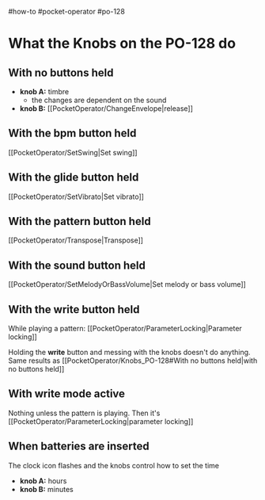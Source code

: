 #how-to #pocket-operator #po-128

# What the Knobs on the PO-128 do

## With no buttons held
- **knob A:** timbre
  - the changes are dependent on the sound
- **knob B:** [[PocketOperator/ChangeEnvelope|release]]

## With the bpm button held
[[PocketOperator/SetSwing|Set swing]]

## With the glide button held
[[PocketOperator/SetVibrato|Set vibrato]]

## With the pattern button held
[[PocketOperator/Transpose|Transpose]]

## With the sound button held
[[PocketOperator/SetMelodyOrBassVolume|Set melody or bass volume]]

## With the write button held
While playing a pattern:
[[PocketOperator/ParameterLocking|Parameter locking]]

Holding the **write** button and messing with the knobs doesn't do anything. Same results as [[PocketOperator/Knobs_PO-128#With no buttons held|with no buttons held]]

## With write mode active
Nothing unless the pattern is playing. Then it's [[PocketOperator/ParameterLocking|parameter locking]]

## When batteries are inserted
The clock icon flashes and the knobs control how to set the time

- **knob A:** hours
- **knob B:** minutes